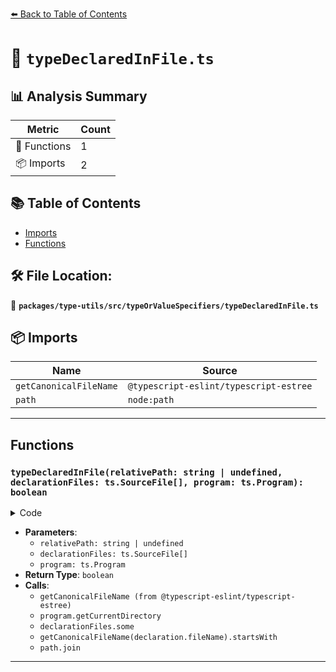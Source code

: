 [⬅️ Back to Table of Contents](../../../../index.md)

# 📄 `typeDeclaredInFile.ts`

## 📊 Analysis Summary

| Metric | Count |
|--------|-------|
| 🔧 Functions | 1 |
| 📦 Imports | 2 |

## 📚 Table of Contents

- [Imports](#imports)
- [Functions](#functions)

## 🛠️ File Location:
📂 **`packages/type-utils/src/typeOrValueSpecifiers/typeDeclaredInFile.ts`**

## 📦 Imports

| Name | Source |
|------|--------|
| `getCanonicalFileName` | `@typescript-eslint/typescript-estree` |
| `path` | `node:path` |


---

## Functions

### `typeDeclaredInFile(relativePath: string | undefined, declarationFiles: ts.SourceFile[], program: ts.Program): boolean`

<details><summary>Code</summary>

```ts
export function typeDeclaredInFile(
  relativePath: string | undefined,
  declarationFiles: ts.SourceFile[],
  program: ts.Program,
): boolean {
  if (relativePath == null) {
    const cwd = getCanonicalFileName(program.getCurrentDirectory());
    return declarationFiles.some(declaration =>
      getCanonicalFileName(declaration.fileName).startsWith(cwd),
    );
  }
  const absolutePath = getCanonicalFileName(
    path.join(program.getCurrentDirectory(), relativePath),
  );
  return declarationFiles.some(
    declaration => getCanonicalFileName(declaration.fileName) === absolutePath,
  );
}
```
</details>

- **Parameters**:
  - `relativePath: string | undefined`
  - `declarationFiles: ts.SourceFile[]`
  - `program: ts.Program`
- **Return Type**: `boolean`
- **Calls**:
  - `getCanonicalFileName (from @typescript-eslint/typescript-estree)`
  - `program.getCurrentDirectory`
  - `declarationFiles.some`
  - `getCanonicalFileName(declaration.fileName).startsWith`
  - `path.join`

---